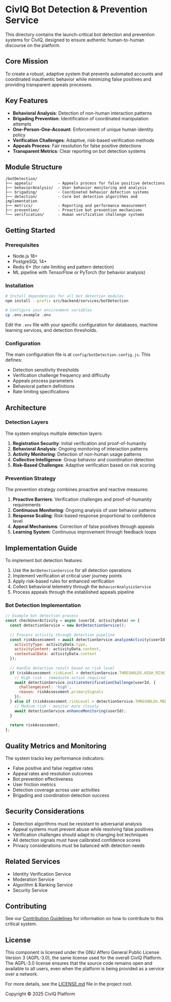 # CivIQ Bot Detection & Prevention Service

This directory contains the launch-critical bot detection and prevention systems for CivIQ, designed to ensure authentic human-to-human discourse on the platform.

## Core Mission

To create a robust, adaptive system that prevents automated accounts and coordinated inauthentic behavior while minimizing false positives and providing transparent appeals processes.

## Key Features

- **Behavioral Analysis**: Detection of non-human interaction patterns
- **Brigading Prevention**: Identification of coordinated manipulation attempts
- **One-Person-One-Account**: Enforcement of unique human identity policy
- **Verification Challenges**: Adaptive, risk-based verification methods
- **Appeals Process**: Fair resolution for false positive detections
- **Transparent Metrics**: Clear reporting on bot detection systems

## Module Structure

```
/botDetection/
├── appeals/           - Appeals process for false positive detections
├── behaviorAnalysis/  - User behavior monitoring and analysis
├── brigading/         - Coordinated behavior detection systems
├── detection/         - Core bot detection algorithms and implementation
├── metrics/           - Reporting and performance measurement
├── prevention/        - Proactive bot prevention mechanisms
└── verification/      - Human verification challenge systems
```

## Getting Started

### Prerequisites

- Node.js 18+
- PostgreSQL 14+
- Redis 6+ (for rate limiting and pattern detection)
- ML pipeline with TensorFlow or PyTorch (for behavior analysis)

### Installation

```bash
# Install dependencies for all bot detection modules
npm install --prefix src/backend/services/botDetection

# Configure your environment variables
cp .env.example .env
```

Edit the `.env` file with your specific configuration for databases, machine learning services, and detection thresholds.

### Configuration

The main configuration file is at `config/botDetection.config.js`. This defines:

- Detection sensitivity thresholds
- Verification challenge frequency and difficulty
- Appeals process parameters
- Behavioral pattern definitions
- Rate limiting specifications

## Architecture

### Detection Layers

The system employs multiple detection layers:

1. **Registration Security**: Initial verification and proof-of-humanity
2. **Behavioral Analysis**: Ongoing monitoring of interaction patterns
3. **Activity Monitoring**: Detection of non-human usage patterns
4. **Collective Intelligence**: Group behavior and coordination detection
5. **Risk-Based Challenges**: Adaptive verification based on risk scoring

### Prevention Strategy

The prevention strategy combines proactive and reactive measures:

1. **Proactive Barriers**: Verification challenges and proof-of-humanity requirements
2. **Continuous Monitoring**: Ongoing analysis of user behavior patterns
3. **Response Scaling**: Risk-based response proportional to confidence level
4. **Appeal Mechanisms**: Correction of false positives through appeals
5. **Learning System**: Continuous improvement through feedback loops

## Implementation Guide

To implement bot detection features:

1. Use the `BotDetectionService` for all detection operations
2. Implement verification at critical user journey points
3. Apply risk-based rules for enhanced verification
4. Collect behavioral telemetry through the `BehaviorAnalysisService`
5. Process appeals through the established appeals pipeline

### Bot Detection Implementation

```javascript
// Example bot detection process
const checkUserActivity = async (userId, activityData) => {
  const detectionService = new BotDetectionService();
  
  // Process activity through detection pipeline
  const riskAssessment = await detectionService.analyzeActivity(userId, {
    activityType: activityData.type,
    activityContent: activityData.content,
    contextualData: activityData.context
  });
  
  // Handle detection result based on risk level
  if (riskAssessment.riskLevel > detectionService.THRESHOLDS.HIGH_RISK) {
    // High risk - immediate action required
    await detectionService.initiateVerificationChallenge(userId, {
      challengeLevel: 'high',
      reason: riskAssessment.primarySignals
    });
  } else if (riskAssessment.riskLevel > detectionService.THRESHOLDS.MEDIUM_RISK) {
    // Medium risk - monitor more closely
    await detectionService.enhanceMonitoring(userId);
  }
  
  return riskAssessment;
};
```

## Quality Metrics and Monitoring

The system tracks key performance indicators:

- False positive and false negative rates
- Appeal rates and resolution outcomes
- Bot prevention effectiveness
- User friction metrics
- Detection coverage across user activities
- Brigading and coordination detection success

## Security Considerations

- Detection algorithms must be resistant to adversarial analysis
- Appeal systems must prevent abuse while resolving false positives
- Verification challenges should adapt to changing bot techniques
- All detection signals must have calibrated confidence scores
- Privacy considerations must be balanced with detection needs

## Related Services

- Identity Verification Service
- Moderation Service
- Algorithm & Ranking Service
- Security Service

## Contributing

See our [Contribution Guidelines](../../../CONTRIBUTING.md) for information on how to contribute to this critical system.


## License

This component is licensed under the GNU Affero General Public License Version 3 (AGPL-3.0), the same license used for the overall CivIQ Platform. The AGPL-3.0 license ensures that the source code remains open and available to all users, even when the platform is being provided as a service over a network.

For more details, see the [LICENSE.md](../../../../../LICENSE.md) file in the project root.

Copyright © 2025 CivIQ Platform

